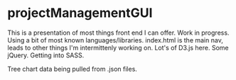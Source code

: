# projectManagementGUI

This is a presentation of most things front end I can offer. Work in progress. Using a bit of most known languages/libraries.
index.html is the main nav, leads to other things I'm intermittenly working on. Lot's of D3.js here. Some jQuery. Getting into SASS.

Tree chart data being pulled from .json files.
